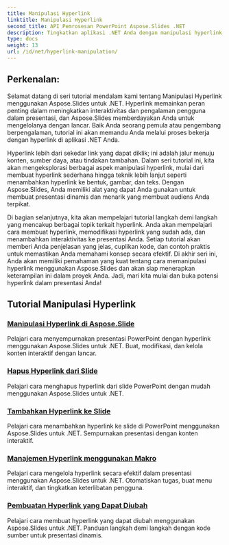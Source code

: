 ```yaml
---
title: Manipulasi Hyperlink
linktitle: Manipulasi Hyperlink
second_title: API Pemrosesan PowerPoint Aspose.Slides .NET
description: Tingkatkan aplikasi .NET Anda dengan manipulasi hyperlink komprehensif menggunakan Aspose.Slides. Pelajari cara mengelola hyperlink, membuat presentasi interaktif, dan meningkatkan keterlibatan pengguna dengan mudah.
type: docs
weight: 13
url: /id/net/hyperlink-manipulation/
---
```


## Perkenalan:

Selamat datang di seri tutorial mendalam kami tentang Manipulasi Hyperlink menggunakan Aspose.Slides untuk .NET. Hyperlink memainkan peran penting dalam meningkatkan interaktivitas dan pengalaman pengguna dalam presentasi, dan Aspose.Slides memberdayakan Anda untuk mengelolanya dengan lancar. Baik Anda seorang pemula atau pengembang berpengalaman, tutorial ini akan memandu Anda melalui proses bekerja dengan hyperlink di aplikasi .NET Anda.

Hyperlink lebih dari sekedar link yang dapat diklik; ini adalah jalur menuju konten, sumber daya, atau tindakan tambahan. Dalam seri tutorial ini, kita akan mengeksplorasi berbagai aspek manipulasi hyperlink, mulai dari membuat hyperlink sederhana hingga teknik lebih lanjut seperti menambahkan hyperlink ke bentuk, gambar, dan teks. Dengan Aspose.Slides, Anda memiliki alat yang dapat Anda gunakan untuk membuat presentasi dinamis dan menarik yang membuat audiens Anda terpikat.

Di bagian selanjutnya, kita akan mempelajari tutorial langkah demi langkah yang mencakup berbagai topik terkait hyperlink. Anda akan mempelajari cara membuat hyperlink, memodifikasi hyperlink yang sudah ada, dan menambahkan interaktivitas ke presentasi Anda. Setiap tutorial akan memberi Anda penjelasan yang jelas, cuplikan kode, dan contoh praktis untuk memastikan Anda memahami konsep secara efektif. Di akhir seri ini, Anda akan memiliki pemahaman yang kuat tentang cara memanipulasi hyperlink menggunakan Aspose.Slides dan akan siap menerapkan keterampilan ini dalam proyek Anda. Jadi, mari kita mulai dan buka potensi hyperlink dalam presentasi Anda!

## Tutorial Manipulasi Hyperlink
### [Manipulasi Hyperlink di Aspose.Slide](./hyperlink-manipulation/)
Pelajari cara menyempurnakan presentasi PowerPoint dengan hyperlink menggunakan Aspose.Slides untuk .NET. Buat, modifikasi, dan kelola konten interaktif dengan lancar.
### [Hapus Hyperlink dari Slide](./remove-hyperlinks/)
Pelajari cara menghapus hyperlink dari slide PowerPoint dengan mudah menggunakan Aspose.Slides untuk .NET.
### [Tambahkan Hyperlink ke Slide](./add-hyperlink/)
Pelajari cara menambahkan hyperlink ke slide di PowerPoint menggunakan Aspose.Slides untuk .NET. Sempurnakan presentasi dengan konten interaktif.
### [Manajemen Hyperlink menggunakan Makro](./macro-hyperlink/)
Pelajari cara mengelola hyperlink secara efektif dalam presentasi menggunakan Aspose.Slides untuk .NET. Otomatiskan tugas, buat menu interaktif, dan tingkatkan keterlibatan pengguna.
### [Pembuatan Hyperlink yang Dapat Diubah](./mutable-hyperlink/)
Pelajari cara membuat hyperlink yang dapat diubah menggunakan Aspose.Slides untuk .NET. Panduan langkah demi langkah dengan kode sumber untuk presentasi dinamis.